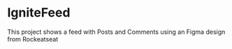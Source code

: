 # IgniteFeed
This project shows a feed with Posts and Comments using an Figma design from Rockeatseat
